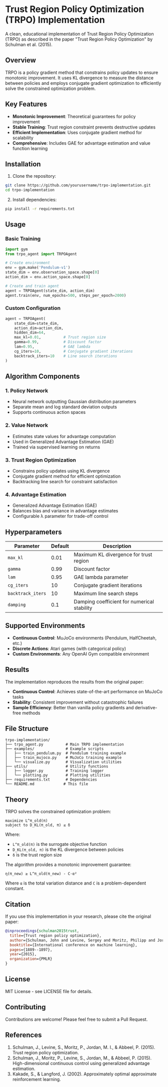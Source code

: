 # Trust Region Policy Optimization (TRPO) Implementation

A clean, educational implementation of Trust Region Policy Optimization (TRPO) as described in the paper "Trust Region Policy Optimization" by Schulman et al. (2015).

## Overview

TRPO is a policy gradient method that constrains policy updates to ensure monotonic improvement. It uses KL divergence to measure the distance between policies and employs conjugate gradient optimization to efficiently solve the constrained optimization problem.

## Key Features

- **Monotonic Improvement**: Theoretical guarantees for policy improvement
- **Stable Training**: Trust region constraint prevents destructive updates
- **Efficient Implementation**: Uses conjugate gradient method for scalability
- **Comprehensive**: Includes GAE for advantage estimation and value function learning

## Installation

1. Clone the repository:
```bash
git clone https://github.com/yourusername/trpo-implementation.git
cd trpo-implementation
```

2. Install dependencies:
```bash
pip install -r requirements.txt
```

## Usage

### Basic Training

```python
import gym
from trpo_agent import TRPOAgent

# Create environment
env = gym.make('Pendulum-v1')
state_dim = env.observation_space.shape[0]
action_dim = env.action_space.shape[0]

# Create and train agent
agent = TRPOAgent(state_dim, action_dim)
agent.train(env, num_epochs=500, steps_per_epoch=2000)
```

### Custom Configuration

```python
agent = TRPOAgent(
    state_dim=state_dim,
    action_dim=action_dim,
    hidden_dim=64,
    max_kl=0.01,          # Trust region size
    gamma=0.99,           # Discount factor
    lam=0.95,             # GAE lambda
    cg_iters=10,          # Conjugate gradient iterations
    backtrack_iters=10    # Line search iterations
)
```

## Algorithm Components

### 1. Policy Network
- Neural network outputting Gaussian distribution parameters
- Separate mean and log standard deviation outputs
- Supports continuous action spaces

### 2. Value Network
- Estimates state values for advantage computation
- Used in Generalized Advantage Estimation (GAE)
- Trained via supervised learning on returns

### 3. Trust Region Optimization
- Constrains policy updates using KL divergence
- Conjugate gradient method for efficient optimization
- Backtracking line search for constraint satisfaction

### 4. Advantage Estimation
- Generalized Advantage Estimation (GAE)
- Balances bias and variance in advantage estimates
- Configurable λ parameter for trade-off control

## Hyperparameters

| Parameter | Default | Description |
|-----------|---------|-------------|
| `max_kl` | 0.01 | Maximum KL divergence for trust region |
| `gamma` | 0.99 | Discount factor |
| `lam` | 0.95 | GAE lambda parameter |
| `cg_iters` | 10 | Conjugate gradient iterations |
| `backtrack_iters` | 10 | Maximum line search steps |
| `damping` | 0.1 | Damping coefficient for numerical stability |

## Supported Environments

- **Continuous Control**: MuJoCo environments (Pendulum, HalfCheetah, etc.)
- **Discrete Actions**: Atari games (with categorical policy)
- **Custom Environments**: Any OpenAI Gym compatible environment

## Results

The implementation reproduces the results from the original paper:

- **Continuous Control**: Achieves state-of-the-art performance on MuJoCo tasks
- **Stability**: Consistent improvement without catastrophic failures
- **Sample Efficiency**: Better than vanilla policy gradients and derivative-free methods

## File Structure

```
trpo-implementation/
├── trpo_agent.py          # Main TRPO implementation
├── examples/              # Example scripts
│   ├── train_pendulum.py  # Pendulum training example
│   ├── train_mujoco.py    # MuJoCo training example
│   └── visualize.py       # Visualization utilities
├── utils/                 # Utility functions
│   ├── logger.py          # Training logger
│   └── plotting.py        # Plotting utilities
├── requirements.txt       # Dependencies
└── README.md             # This file
```

## Theory

TRPO solves the constrained optimization problem:

```
maximize L^π_old(π)
subject to D_KL(π_old, π) ≤ δ
```

Where:
- `L^π_old(π)` is the surrogate objective function
- `D_KL(π_old, π)` is the KL divergence between policies
- `δ` is the trust region size

The algorithm provides a monotonic improvement guarantee:

```
η(π_new) ≥ L^π_old(π_new) - C·α²
```

Where `α` is the total variation distance and `C` is a problem-dependent constant.

## Citation

If you use this implementation in your research, please cite the original paper:

```bibtex
@inproceedings{schulman2015trust,
  title={Trust region policy optimization},
  author={Schulman, John and Levine, Sergey and Moritz, Philipp and Jordan, Michael I and Abbeel, Pieter},
  booktitle={International conference on machine learning},
  pages={1889--1897},
  year={2015},
  organization={PMLR}
}
```

## License

MIT License - see LICENSE file for details.

## Contributing

Contributions are welcome! Please feel free to submit a Pull Request.

## References

1. Schulman, J., Levine, S., Moritz, P., Jordan, M. I., & Abbeel, P. (2015). Trust region policy optimization.
2. Schulman, J., Moritz, P., Levine, S., Jordan, M., & Abbeel, P. (2015). High-dimensional continuous control using generalized advantage estimation.
3. Kakade, S., & Langford, J. (2002). Approximately optimal approximate reinforcement learning.

